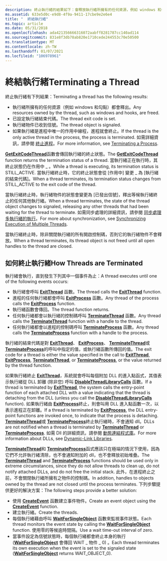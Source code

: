 ```yaml
---
description: 終止執行緒的結果如下：會釋放執行緒所擁有的任何資源，例如 windows 和勾點。已設定執行緒結束代碼。執行緒物件已收到信號。如果執行緒是進程中唯一的作用中線程，進程就會終止。 如需詳細資訊，請參閱終止進程。
ms.assetid: 633e5d0c-e9d8-4f9a-9411-17cbe9e2e6e4
title: "  終結執行緒"
ms.topic: article
ms.date: 05/31/2018
ms.openlocfilehash: ada421356666316072aabff8281787cc140ad114
ms.sourcegitcommit: 831e8f3db78ab820e1710cede244553c70e50500
ms.translationtype: MT
ms.contentlocale: zh-TW
ms.lasthandoff: 01/07/2021
ms.locfileid: "106978961"
---
```

# <a name="terminating-a-thread"></a><span data-ttu-id="b34e1-104">  終結執行緒</span><span class="sxs-lookup"><span data-stu-id="b34e1-104">Terminating a Thread</span></span>

<span data-ttu-id="b34e1-105">終止執行緒有下列結果：</span><span class="sxs-lookup"><span data-stu-id="b34e1-105">Terminating a thread has the following results:</span></span>

-   <span data-ttu-id="b34e1-106">執行緒所擁有的任何資源（例如 windows 和勾點）都會釋出。</span><span class="sxs-lookup"><span data-stu-id="b34e1-106">Any resources owned by the thread, such as windows and hooks, are freed.</span></span>
-   <span data-ttu-id="b34e1-107">已設定執行緒結束代碼。</span><span class="sxs-lookup"><span data-stu-id="b34e1-107">The thread exit code is set.</span></span>
-   <span data-ttu-id="b34e1-108">執行緒物件已收到信號。</span><span class="sxs-lookup"><span data-stu-id="b34e1-108">The thread object is signaled.</span></span>
-   <span data-ttu-id="b34e1-109">如果執行緒是進程中唯一的作用中線程，進程就會終止。</span><span class="sxs-lookup"><span data-stu-id="b34e1-109">If the thread is the only active thread in the process, the process is terminated.</span></span> <span data-ttu-id="b34e1-110">如需詳細資訊，請參閱 [終止進程](terminating-a-process.md)。</span><span class="sxs-lookup"><span data-stu-id="b34e1-110">For more information, see [Terminating a Process](terminating-a-process.md).</span></span>

<span data-ttu-id="b34e1-111">[**GetExitCodeThread**](/windows/win32/api/processthreadsapi/nf-processthreadsapi-getexitcodethread)函數會傳回執行緒的終止狀態。</span><span class="sxs-lookup"><span data-stu-id="b34e1-111">The [**GetExitCodeThread**](/windows/win32/api/processthreadsapi/nf-processthreadsapi-getexitcodethread) function returns the termination status of a thread.</span></span> <span data-ttu-id="b34e1-112">當執行緒正在執行時，其終止狀態仍在作用中 \_ 。</span><span class="sxs-lookup"><span data-stu-id="b34e1-112">While a thread is executing, its termination status is STILL\_ACTIVE.</span></span> <span data-ttu-id="b34e1-113">當執行緒終止時，它的終止狀態會從 [作用中] 變更 \_ 為 [執行緒的結束代碼]。</span><span class="sxs-lookup"><span data-stu-id="b34e1-113">When a thread terminates, its termination status changes from STILL\_ACTIVE to the exit code of the thread.</span></span>

<span data-ttu-id="b34e1-114">當執行緒終止時，執行緒物件的狀態會變更為 [已發出信號]，釋出等候執行緒終止的任何其他執行緒。</span><span class="sxs-lookup"><span data-stu-id="b34e1-114">When a thread terminates, the state of the thread object changes to signaled, releasing any other threads that had been waiting for the thread to terminate.</span></span> <span data-ttu-id="b34e1-115">如需同步處理的詳細資訊，請參閱 [同步處理多執行緒的執行](synchronizing-execution-of-multiple-threads.md)。</span><span class="sxs-lookup"><span data-stu-id="b34e1-115">For more about synchronization, see [Synchronizing Execution of Multiple Threads](synchronizing-execution-of-multiple-threads.md).</span></span>

<span data-ttu-id="b34e1-116">當執行緒終止時，除非關閉執行緒的所有開啟控制碼，否則它的執行緒物件不會釋放。</span><span class="sxs-lookup"><span data-stu-id="b34e1-116">When a thread terminates, its thread object is not freed until all open handles to the thread are closed.</span></span>

## <a name="how-threads-are-terminated"></a><span data-ttu-id="b34e1-117">如何終止執行緒</span><span class="sxs-lookup"><span data-stu-id="b34e1-117">How Threads are Terminated</span></span>

<span data-ttu-id="b34e1-118">執行緒會執行，直到發生下列其中一個事件為止：</span><span class="sxs-lookup"><span data-stu-id="b34e1-118">A thread executes until one of the following events occurs:</span></span>

-   <span data-ttu-id="b34e1-119">執行緒會呼叫 [**ExitThread**](/windows/win32/api/processthreadsapi/nf-processthreadsapi-exitthread) 函數。</span><span class="sxs-lookup"><span data-stu-id="b34e1-119">The thread calls the [**ExitThread**](/windows/win32/api/processthreadsapi/nf-processthreadsapi-exitthread) function.</span></span>
-   <span data-ttu-id="b34e1-120">進程的任何執行緒都會呼叫 [**ExitProcess**](/windows/win32/api/processthreadsapi/nf-processthreadsapi-exitprocess) 函數。</span><span class="sxs-lookup"><span data-stu-id="b34e1-120">Any thread of the process calls the [**ExitProcess**](/windows/win32/api/processthreadsapi/nf-processthreadsapi-exitprocess) function.</span></span>
-   <span data-ttu-id="b34e1-121">執行緒函數會傳回。</span><span class="sxs-lookup"><span data-stu-id="b34e1-121">The thread function returns.</span></span>
-   <span data-ttu-id="b34e1-122">任何執行緒都會以執行緒的控制碼呼叫 [**TerminateThread**](/windows/win32/api/processthreadsapi/nf-processthreadsapi-terminatethread) 函數。</span><span class="sxs-lookup"><span data-stu-id="b34e1-122">Any thread calls the [**TerminateThread**](/windows/win32/api/processthreadsapi/nf-processthreadsapi-terminatethread) function with a handle to the thread.</span></span>
-   <span data-ttu-id="b34e1-123">任何執行緒都會以進程的控制碼呼叫 [**TerminateProcess**](/windows/win32/api/processthreadsapi/nf-processthreadsapi-terminateprocess) 函數。</span><span class="sxs-lookup"><span data-stu-id="b34e1-123">Any thread calls the [**TerminateProcess**](/windows/win32/api/processthreadsapi/nf-processthreadsapi-terminateprocess) function with a handle to the process.</span></span>

<span data-ttu-id="b34e1-124">執行緒的結束代碼是對 [**ExitThread**](/windows/win32/api/processthreadsapi/nf-processthreadsapi-exitthread)、 [**ExitProcess**](/windows/win32/api/processthreadsapi/nf-processthreadsapi-exitprocess)、 [**TerminateThread**](/windows/win32/api/processthreadsapi/nf-processthreadsapi-terminatethread)或 [**TerminateProcess**](/windows/win32/api/processthreadsapi/nf-processthreadsapi-terminateprocess)的呼叫中指定的值，或執行緒函數所傳回的值。</span><span class="sxs-lookup"><span data-stu-id="b34e1-124">The exit code for a thread is either the value specified in the call to [**ExitThread**](/windows/win32/api/processthreadsapi/nf-processthreadsapi-exitthread), [**ExitProcess**](/windows/win32/api/processthreadsapi/nf-processthreadsapi-exitprocess), [**TerminateThread**](/windows/win32/api/processthreadsapi/nf-processthreadsapi-terminatethread), or [**TerminateProcess**](/windows/win32/api/processthreadsapi/nf-processthreadsapi-terminateprocess), or the value returned by the thread function.</span></span>

<span data-ttu-id="b34e1-125">如果執行緒終止 [**ExitThread**](/windows/win32/api/processthreadsapi/nf-processthreadsapi-exitthread)，系統就會呼叫每個附加 DLL 的進入點函式，其值表示執行緒從 DLL 卸離 (除非您) 呼叫 [**DisableThreadLibraryCalls**](/windows/win32/api/libloaderapi/nf-libloaderapi-disablethreadlibrarycalls) 函數。</span><span class="sxs-lookup"><span data-stu-id="b34e1-125">If a thread is terminated by [**ExitThread**](/windows/win32/api/processthreadsapi/nf-processthreadsapi-exitthread), the system calls the entry-point function of each attached DLL with a value indicating that the thread is detaching from the DLL (unless you call the [**DisableThreadLibraryCalls**](/windows/win32/api/libloaderapi/nf-libloaderapi-disablethreadlibrarycalls) function).</span></span> <span data-ttu-id="b34e1-126">如果執行緒由 [**ExitProcess**](/windows/win32/api/processthreadsapi/nf-processthreadsapi-exitprocess)終止，則會叫用 DLL 進入點函數一次，以表示進程正在卸離。</span><span class="sxs-lookup"><span data-stu-id="b34e1-126">If a thread is terminated by [**ExitProcess**](/windows/win32/api/processthreadsapi/nf-processthreadsapi-exitprocess), the DLL entry-point functions are invoked once, to indicate that the process is detaching.</span></span> <span data-ttu-id="b34e1-127">[**TerminateThread**](/windows/win32/api/processthreadsapi/nf-processthreadsapi-terminatethread)或 [**TerminateProcess**](/windows/win32/api/processthreadsapi/nf-processthreadsapi-terminateprocess)終止執行緒時，不會通知 dll。</span><span class="sxs-lookup"><span data-stu-id="b34e1-127">DLLs are not notified when a thread is terminated by [**TerminateThread**](/windows/win32/api/processthreadsapi/nf-processthreadsapi-terminatethread) or [**TerminateProcess**](/windows/win32/api/processthreadsapi/nf-processthreadsapi-terminateprocess).</span></span> <span data-ttu-id="b34e1-128">如需 Dll 的詳細資訊，請參閱 [動態連結程式庫](../dlls/dynamic-link-libraries.md)。</span><span class="sxs-lookup"><span data-stu-id="b34e1-128">For more information about DLLs, see [Dynamic-Link Libraries](../dlls/dynamic-link-libraries.md).</span></span>

<span data-ttu-id="b34e1-129">[**TerminateThread**](/windows/win32/api/processthreadsapi/nf-processthreadsapi-terminatethread)和 [**TerminateProcess**](/windows/win32/api/processthreadsapi/nf-processthreadsapi-terminateprocess)函式應該只在極端的情況下使用，因為它們不允許執行緒清除，也不會通知附加的 dll，也不會釋放初始堆疊。</span><span class="sxs-lookup"><span data-stu-id="b34e1-129">The [**TerminateThread**](/windows/win32/api/processthreadsapi/nf-processthreadsapi-terminatethread) and [**TerminateProcess**](/windows/win32/api/processthreadsapi/nf-processthreadsapi-terminateprocess) functions should be used only in extreme circumstances, since they do not allow threads to clean up, do not notify attached DLLs, and do not free the initial stack.</span></span> <span data-ttu-id="b34e1-130">此外，在進程終止之前，不會關閉執行緒所擁有之物件的控制碼。</span><span class="sxs-lookup"><span data-stu-id="b34e1-130">In addition, handles to objects owned by the thread are not closed until the process terminates.</span></span> <span data-ttu-id="b34e1-131">下列步驟提供更好的解決方案：</span><span class="sxs-lookup"><span data-stu-id="b34e1-131">The following steps provide a better solution:</span></span>

-   <span data-ttu-id="b34e1-132">使用 [**CreateEvent**](/windows/win32/api/synchapi/nf-synchapi-createeventa) 函數建立事件物件。</span><span class="sxs-lookup"><span data-stu-id="b34e1-132">Create an event object using the [**CreateEvent**](/windows/win32/api/synchapi/nf-synchapi-createeventa) function.</span></span>
-   <span data-ttu-id="b34e1-133">建立執行緒。</span><span class="sxs-lookup"><span data-stu-id="b34e1-133">Create the threads.</span></span>
-   <span data-ttu-id="b34e1-134">每個執行緒藉由呼叫 [**WaitForSingleObject**](/windows/win32/api/synchapi/nf-synchapi-waitforsingleobject) 函數來監視事件狀態。</span><span class="sxs-lookup"><span data-stu-id="b34e1-134">Each thread monitors the event state by calling the [**WaitForSingleObject**](/windows/win32/api/synchapi/nf-synchapi-waitforsingleobject) function.</span></span> <span data-ttu-id="b34e1-135">使用零的等候逾時間隔。</span><span class="sxs-lookup"><span data-stu-id="b34e1-135">Use a wait time-out interval of zero.</span></span>
-   <span data-ttu-id="b34e1-136">當事件設定為信號狀態時，每個執行緒都會終止本身的執行 ([**WaitForSingleObject**](/windows/win32/api/synchapi/nf-synchapi-waitforsingleobject) 會傳回 WAIT \_ 物件 \_ 0) 。</span><span class="sxs-lookup"><span data-stu-id="b34e1-136">Each thread terminates its own execution when the event is set to the signaled state ([**WaitForSingleObject**](/windows/win32/api/synchapi/nf-synchapi-waitforsingleobject) returns WAIT\_OBJECT\_0).</span></span>

 

 
